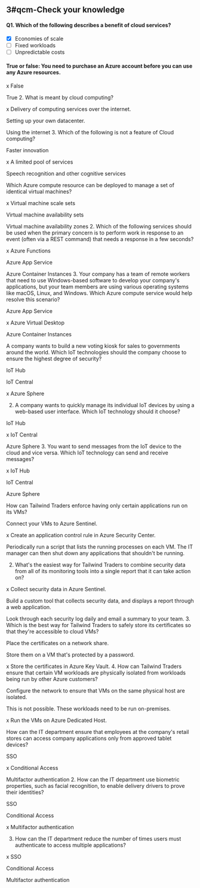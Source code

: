 ##   3#qcm-Check your knowledge


#### Q1. Which of the following describes a benefit of cloud services?

- [x] Economies of scale
- [ ] Fixed workloads
- [ ] Unpredictable costs

#### True or false: You need to purchase an Azure account before you can use any Azure resources.

x False

True
2. What is meant by cloud computing?

x Delivery of computing services over the internet.

Setting up your own datacenter.

Using the internet
3. Which of the following is not a feature of Cloud computing?

Faster innovation

x A limited pool of services

Speech recognition and other cognitive services

Which Azure compute resource can be deployed to manage a set of identical virtual machines?

x Virtual machine scale sets

Virtual machine availability sets

Virtual machine availability zones
2. Which of the following services should be used when the primary concern is to perform work in response to an event (often via a REST command) that needs a response in a few seconds?

x Azure Functions

Azure App Service

Azure Container Instances
3. Your company has a team of remote workers that need to use Windows-based software to develop your company's applications, but your team members are using various operating systems like macOS, Linux, and Windows. Which Azure compute service would help resolve this scenario?

Azure App Service

x Azure Virtual Desktop

Azure Container Instances


A company wants to build a new voting kiosk for sales to governments around the world. Which IoT technologies should the company choose to ensure the highest degree of security?

IoT Hub



IoT Central

x Azure Sphere

2. A company wants to quickly manage its individual IoT devices by using a web-based user interface. Which IoT technology should it choose?

IoT Hub

x IoT Central


Azure Sphere
3. You want to send messages from the IoT device to the cloud and vice versa. Which IoT technology can send and receive messages?

x IoT Hub

IoT Central

Azure Sphere




How can Tailwind Traders enforce having only certain applications run on its VMs?

Connect your VMs to Azure Sentinel.

x Create an application control rule in Azure Security Center.

Periodically run a script that lists the running processes on each VM. The IT manager can then shut down any applications that shouldn't be running.

2. What's the easiest way for Tailwind Traders to combine security data from all of its monitoring tools into a single report that it can take action on?

x Collect security data in Azure Sentinel.

Build a custom tool that collects security data, and displays a report through a web application.

Look through each security log daily and email a summary to your team.
3. Which is the best way for Tailwind Traders to safely store its certificates so that they're accessible to cloud VMs?

Place the certificates on a network share.

Store them on a VM that's protected by a password.

x Store the certificates in Azure Key Vault.
4. How can Tailwind Traders ensure that certain VM workloads are physically isolated from workloads being run by other Azure customers?

Configure the network to ensure that VMs on the same physical host are isolated.

This is not possible. These workloads need to be run on-premises.

x Run the VMs on Azure Dedicated Host.



How can the IT department ensure that employees at the company's retail stores can access company applications only from approved tablet devices?

SSO

x Conditional Access

Multifactor authentication
2. How can the IT department use biometric properties, such as facial recognition, to enable delivery drivers to prove their identities?

SSO

Conditional Access

x Multifactor authentication

3. How can the IT department reduce the number of times users must authenticate to access multiple applications?

x SSO

Conditional Access

Multifactor authentication